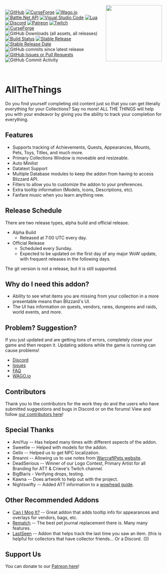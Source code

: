 <img align="right" width="180" height="180" src="https://wago-addons.ams3.digitaloceanspaces.com/thumbnails/GCM2L2Lxz2AObRXu404Oggp5zcjhBYp01XCXffPQ.png">

[![GitHub](https://img.shields.io/badge/github-%23121011.svg?style=&logo=github&logoColor=white)](https://github.com/ATTWoWAddon/AllTheThings)
[![CurseForge](https://img.shields.io/badge/CurseForge-%23F16436?logo=CurseForge&logoColor=black)](https://www.curseforge.com/wow/addons/all-the-things)
[![Wago.io](https://img.shields.io/badge/Wago.io-%231e1e1e)](https://addons.wago.io/addons/allthethings)
[![Battle.Net API](https://img.shields.io/badge/Blizzard%20API-4381C3?logo=battledotnet&logoColor=white)](https://develop.battle.net/)
[![Visual Studio Code](https://img.shields.io/badge/Visual%20Studio%20Code-0078d7.svg?&logo=visual-studio-code&logoColor=white)](https://code.visualstudio.com)
[![Lua](https://img.shields.io/badge/lua-%232C2D72.svg?&logo=lua&logoColor=white)](https://lua.org)
<br>
[![Discord](https://img.shields.io/badge/Discord-%235865F2.svg?&logo=discord&logoColor=white)](https://discord.gg/allthethings)
[![Patreon](https://img.shields.io/badge/Patreon-F96854?&logo=patreon&logoColor=white)](https://www.patreon.com/allthethings)
[![Twitch](https://img.shields.io/badge/Twitch-%239146FF?logo=twitch&logoColor=white)](https://www.twitch.tv/crieve)
<br>
[![CurseForge](https://cf.way2muchnoise.eu/267285.svg)](https://www.curseforge.com/wow/addons/all-the-things)
![GitHub Downloads (all assets, all releases)](https://img.shields.io/github/downloads/ATTWoWAddon/AllTheThings/total?logo=github&label=Downloads&cacheSeconds=600)
<br>
[![Build Status](https://github.com/ATTWoWAddon/AllTheThings/workflows/Release/badge.svg)](https://github.com/ATTWoWAddon/AllTheThings/actions?workflow=Release)
[![Stable Release](https://img.shields.io/github/v/release/ATTWoWAddon/AllTheThings?logo=github&label=Stable)](https://github.com/ATTWoWAddon/AllTheThings/releases)
[![Stable Release Date](https://img.shields.io/github/release-date/ATTWoWAddon/AllTheThings?logo=github&label=Released&cacheSeconds=600)](https://github.com/ATTWoWAddon/AllTheThings/releases)
![GitHub commits since latest release](https://img.shields.io/github/commits-since/ATTWoWAddon/AllTheThings/latest?logo=github)
<br>
[![GitHub Issues or Pull Requests](https://img.shields.io/github/issues/ATTWoWAddon/AllTheThings?logo=github&label=Issues)](https://github.com/ATTWoWAddon/AllTheThings/issues)
![GitHub Commit Activity](https://img.shields.io/github/commit-activity/m/ATTWoWAddon/AllTheThings?logo=github&label=Activity&cacheSeconds=600)

<br>

# AllTheThings
Do you find yourself completing old content just so that you can get literally everything for your Collections? Say no more! ALL THE THINGS will help you with your endeavor by giving you the ability to track your completion for everything.

## Features
- Supports tracking of Achievements, Quests, Appearances, Mounts, Pets, Toys, Titles, and much more.
- Primary Collections Window is moveable and resizeable.
- Auto Minilist
- Datatext Support
- Multiple Database modules to keep the addon from having to access Blizzard API.
- Filters to allow you to customize the addon to your preferences.
- Extra tooltip information (Models, Icons, Descriptions, etc).
- Fanfare music when you learn anything new.

## Release Schedule
There are two release types, alpha build and official release.
- Alpha Build
    - Released at 7:00 UTC every day.
- Official Release
    - Scheduled every Sunday.
    - Expected to be updated on the first day of any major WoW update, with frequent releases in the following days.

The git version is not a release, but it is still supported.

## Why do I need this addon?
- Ability to see what items you are missing from your collection in a more presentable means than Blizzard's UI.
- The UI has information on quests, vendors, rares, dungeons and raids, world events, and more.

## Problem? Suggestion?
If you just updated and are getting tons of errors, completely close your game and then reopen it. Updating addons while the game is running can cause problems!

- [Discord](https://discord.gg/allthethings)
- [Issues](https://github.com/ATTWoWAddon/AllTheThings/issues)
- [FAQ](https://legacy.curseforge.com/wow/addons/all-the-things/pages/f-a-q)
- [WAGO.io](https://addons.wago.io/addons/allthethings)

## Contributors
Thank you to the contributors for the work they do and the users who have submitted suggestions and bugs in Discord or on the forums! View and follow [our contributors here](https://github.com/ATTWoWAddon/AllTheThings/graphs/contributors)!

## Special Thanks
- AmiYuy -- Has helped many times with different aspects of the addon.
- Sweetlie -- Helped with models for the addon.
- Gello -- Helped us to get NPC localization.
- Breanni -- Allowing us to use notes from [WarcraftPets website](https://www.warcraftpets.com).
- DeadSerious -- Winner of our Logo Contest, Primary Artist for all Branding for ATT & Crieve's Twitch channel.
- BigBlaris - Verifying drops, testing.
- Kawna -- Does artwork to help out with the project.
- Nightswifty -- Added ATT information to a [wowhead guide](https://www.wowhead.com/transmogrification-overview-frequently-asked-questions).

## Other Recommended Addons

- [Can I Mog It?](https://www.curseforge.com/wow/addons/can-i-mog-it) -- Great addon that adds tooltip info for appearances and overlays for vendors, bags, etc.
- [Rematch](https://www.curseforge.com/wow/addons/rematch) -- The best pet journal replacement there is. Many many features.
- [LastSeen](https://www.curseforge.com/wow/addons/lastseen) -- Addon that helps track the last time you saw an item. (this is helpful for collectors that have collector friends... Or a Discord. :D)

## Support Us
You can donate to our [Patreon here](https://www.patreon.com/allthethings)!
